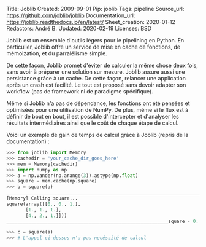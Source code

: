 Title: Joblib
Created: 2009-09-01
Pip: joblib
Tags: pipeline
Source_url: https://github.com/joblib/joblib
Documentation_url: https://joblib.readthedocs.io/en/latest/
Sheet_creation: 2020-01-12
Redactors: André B.
Updated: 2020-02-19
Licenses: BSD



Joblib est un ensemble d'outils légers pour le pipelining en Python. En particulier, Joblib offre un service de mise en cache de fonctions, de mémoization, et du parralélisme simple.

De cette façon, Joblib promet d'éviter de calculer la même chose deux fois, sans avoir à préparer une solution sur mesure. Joblib assure aussi une persistance grâce à un cache. De cette façon, relancer une application après un crash est facilité. Le tout est proposé sans devoir adapter son workflow (pas de framework ni de paradigme spécifique).

Même si Joblib n'a pas de dépendance, les fonctions ont été pensées et optimisées pour une utilisation de NumPy. De plus, même si le flux est à définir de bout en bout, il est possible d'intercepter et d'analyser les résultats intermédiaires ainsi que le coût de chaque étape de calcul.

Voici un exemple de gain de temps de calcul grâce à Joblib (repris de la documentation) :

```python
>>> from joblib import Memory
>>> cachedir = 'your_cache_dir_goes_here'
>>> mem = Memory(cachedir)
>>> import numpy as np
>>> a = np.vander(np.arange(3)).astype(np.float)
>>> square = mem.cache(np.square)
>>> b = square(a)                                   
________________________________________________________________________________
[Memory] Calling square...
square(array([[0., 0., 1.],
       [1., 1., 1.],
       [4., 2., 1.]]))
___________________________________________________________square - 0...s, 0.0min

>>> c = square(a)
>>> # L'appel ci-dessus n'a pas necéssité de calcul
```
